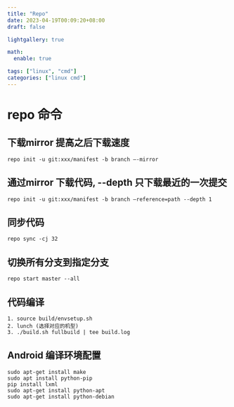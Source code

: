```yaml
---
title: "Repo"
date: 2023-04-19T00:09:20+08:00
draft: false

lightgallery: true

math:
  enable: true

tags: ["linux", "cmd"]
categories: ["linux cmd"]
---
```


# repo 命令

## 下载mirror 提高之后下载速度
```
repo init -u git:xxx/manifest -b branch –-mirror
```
## 通过mirror 下载代码, --depth 只下载最近的一次提交
```
repo init -u git:xxx/manifest -b branch –reference=path --depth 1
```
## 同步代码
```
repo sync -cj 32
```
## 切换所有分支到指定分支
```
repo start master --all
```
## 代码编译
```
1. source build/envsetup.sh
2. lunch (选择对应的机型)
3. ./build.sh fullbuild | tee build.log
```

## Android 编译环境配置
```
sudo apt-get install make
sudo apt install python-pip
pip install lxml
sudo apt-get install python-apt
sudo apt-get install python-debian
```
